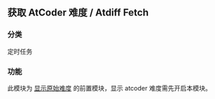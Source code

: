## 获取 AtCoder 难度 / Atdiff Fetch

### 分类
定时任务

### 功能
此模块为 [显示原始难度](./original-difficulty) 的前置模块，显示 atcoder 难度需先开启本模块。
